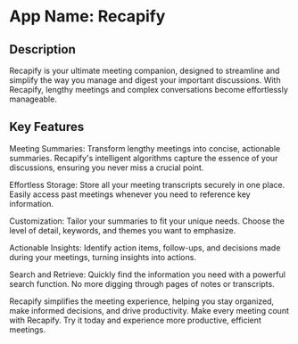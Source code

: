 # App Name: Recapify

## Description

Recapify is your ultimate meeting companion, designed to streamline and simplify the way you manage and digest your important discussions. With Recapify, lengthy meetings and complex conversations become effortlessly manageable.

## Key Features

Meeting Summaries: Transform lengthy meetings into concise, actionable summaries. Recapify's intelligent algorithms capture the essence of your discussions, ensuring you never miss a crucial point.

Effortless Storage: Store all your meeting transcripts securely in one place. Easily access past meetings whenever you need to reference key information.

Customization: Tailor your summaries to fit your unique needs. Choose the level of detail, keywords, and themes you want to emphasize.

Actionable Insights: Identify action items, follow-ups, and decisions made during your meetings, turning insights into actions.

Search and Retrieve: Quickly find the information you need with a powerful search function. No more digging through pages of notes or transcripts.

Recapify simplifies the meeting experience, helping you stay organized, make informed decisions, and drive productivity. Make every meeting count with Recapify. Try it today and experience more productive, efficient meetings.
